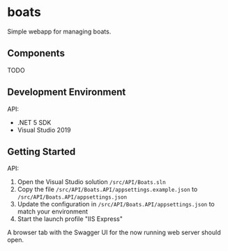 # boats
Simple webapp for managing boats.

## Components
TODO

## Development Environment
API:
* .NET 5 SDK
* Visual Studio 2019

## Getting Started
API:
1. Open the Visual Studio solution `/src/API/Boats.sln`
2. Copy the file `/src/API/Boats.API/appsettings.example.json` to `/src/API/Boats.API/appsettings.json`
3. Update the configuration in `/src/API/Boats.API/appsettings.json` to match your environment
4. Start the launch profile "IIS Express"

A browser tab with the Swagger UI for the now running web server should open.
